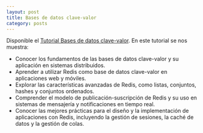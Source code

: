 ```yaml
---
layout: post
title: Bases de datos clave-valor
category: posts
---
```


Disponible el [Tutorial Bases de datos clave-valor](https://ualmtorres.github.io/SeminarioRedis/). En este tutorial se nos muestra:

* Conocer los fundamentos de las bases de datos clave-valor y su aplicación en sistemas distribuidos.
* Aprender a utilizar Redis como base de datos clave-valor en aplicaciones web y móviles.
* Explorar las características avanzadas de Redis, como listas, conjuntos, hashes y conjuntos ordenados.
* Comprender el modelo de publicación-suscripción de Redis y su uso en sistemas de mensajería y notificaciones en tiempo real.
* Conocer las mejores prácticas para el diseño y la implementación de aplicaciones con Redis, incluyendo la gestión de sesiones, la caché de datos y la gestión de colas.
